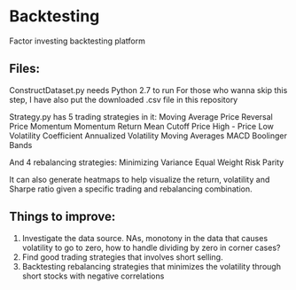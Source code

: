 # Backtesting
Factor investing backtesting platform


## Files:
ConstructDataset.py needs Python 2.7 to run
For those who wanna skip this step, I have also put the downloaded .csv file in this repository

Strategy.py has 5 trading strategies in it:
Moving Average
Price Reversal
Price Momentum
Momentum Return
Mean Cutoff
Price High - Price Low
Volatility Coefficient
Annualized Volatility
Moving Averages
MACD
Boolinger Bands

And 4 rebalancing strategies:
Minimizing Variance
Equal Weight
Risk Parity


It can also generate heatmaps to help visualize the return, volatility and Sharpe ratio given a specific trading and rebalancing combination.

## Things to improve:
1. Investigate the data source. NAs, monotony in the data that causes volatility to go to zero, how to handle dividing by zero in corner cases?
2. Find good trading strategies that involves short selling.
3. Backtesting rebalancing strategies that minimizes the volatility through short stocks with negative correlations

